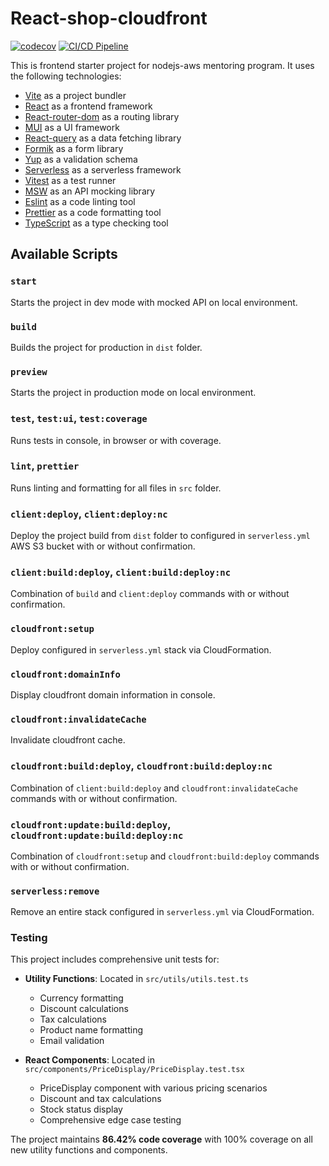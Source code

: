 # React-shop-cloudfront

[![codecov](https://codecov.io/gh/PavithraBusipalli/shop-react-redux-cloudfront/branch/main/graph/badge.svg)](https://codecov.io/gh/PavithraBusipalli/shop-react-redux-cloudfront)
[![CI/CD Pipeline](https://github.com/PavithraBusipalli/shop-react-redux-cloudfront/actions/workflows/ci.yml/badge.svg)](https://github.com/PavithraBusipalli/shop-react-redux-cloudfront/actions/workflows/ci.yml)

This is frontend starter project for nodejs-aws mentoring program. It uses the following technologies:

- [Vite](https://vitejs.dev/) as a project bundler
- [React](https://beta.reactjs.org/) as a frontend framework
- [React-router-dom](https://reactrouterdotcom.fly.dev/) as a routing library
- [MUI](https://mui.com/) as a UI framework
- [React-query](https://react-query-v3.tanstack.com/) as a data fetching library
- [Formik](https://formik.org/) as a form library
- [Yup](https://github.com/jquense/yup) as a validation schema
- [Serverless](https://serverless.com/) as a serverless framework
- [Vitest](https://vitest.dev/) as a test runner
- [MSW](https://mswjs.io/) as an API mocking library
- [Eslint](https://eslint.org/) as a code linting tool
- [Prettier](https://prettier.io/) as a code formatting tool
- [TypeScript](https://www.typescriptlang.org/) as a type checking tool

## Available Scripts

### `start`

Starts the project in dev mode with mocked API on local environment.

### `build`

Builds the project for production in `dist` folder.

### `preview`

Starts the project in production mode on local environment.

### `test`, `test:ui`, `test:coverage`

Runs tests in console, in browser or with coverage.

### `lint`, `prettier`

Runs linting and formatting for all files in `src` folder.

### `client:deploy`, `client:deploy:nc`

Deploy the project build from `dist` folder to configured in `serverless.yml` AWS S3 bucket with or without confirmation.

### `client:build:deploy`, `client:build:deploy:nc`

Combination of `build` and `client:deploy` commands with or without confirmation.

### `cloudfront:setup`

Deploy configured in `serverless.yml` stack via CloudFormation.

### `cloudfront:domainInfo`

Display cloudfront domain information in console.

### `cloudfront:invalidateCache`

Invalidate cloudfront cache.

### `cloudfront:build:deploy`, `cloudfront:build:deploy:nc`

Combination of `client:build:deploy` and `cloudfront:invalidateCache` commands with or without confirmation.

### `cloudfront:update:build:deploy`, `cloudfront:update:build:deploy:nc`

Combination of `cloudfront:setup` and `cloudfront:build:deploy` commands with or without confirmation.

### `serverless:remove`

Remove an entire stack configured in `serverless.yml` via CloudFormation.

### Testing

This project includes comprehensive unit tests for:

- **Utility Functions**: Located in `src/utils/utils.test.ts`
  - Currency formatting
  - Discount calculations
  - Tax calculations
  - Product name formatting
  - Email validation

- **React Components**: Located in `src/components/PriceDisplay/PriceDisplay.test.tsx`
  - PriceDisplay component with various pricing scenarios
  - Discount and tax calculations
  - Stock status display
  - Comprehensive edge case testing

The project maintains **86.42% code coverage** with 100% coverage on all new utility functions and components.
